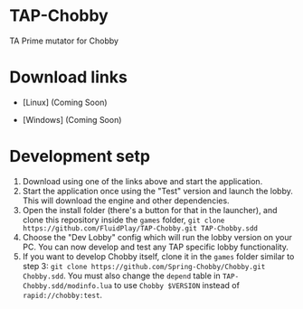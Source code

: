 # TAP-Chobby

TA Prime mutator for Chobby

# Download links

- [Linux] (Coming Soon)

- [Windows] (Coming Soon)

# Development setp

1. Download using one of the links above and start the application.
2. Start the application once using the "Test" version and launch the lobby. This will download the engine and other dependencies.
3. Open the install folder (there's a button for that in the launcher), and clone this repository inside the `games` folder, `git clone https://github.com/FluidPlay/TAP-Chobby.git TAP-Chobby.sdd`
4. Choose the "Dev Lobby" config which will run the lobby version on your PC. You can now develop and test any TAP specific lobby functionality.
5. If you want to develop Chobby itself, clone it in the `games` folder similar to step 3: `git clone https://github.com/Spring-Chobby/Chobby.git Chobby.sdd`. You must also change the `depend` table in `TAP-Chobby.sdd/modinfo.lua` to use `Chobby $VERSION` instead of `rapid://chobby:test`.